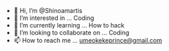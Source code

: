 - 👋 Hi, I’m @Shinoamartis
- 👀 I’m interested in ... Coding
- 🌱 I’m currently learning ... How to hack
- 💞️ I’m looking to collaborate on ... Coding
- 📫 How to reach me ... umeokekeprince@gmail.com

<!---
Shinoamartis2000/Shinoamartis2000 is a ✨ special ✨ repository because its `README.md` (this file) appears on your GitHub profile.
You can click the Preview link to take a look at your changes.
--->
